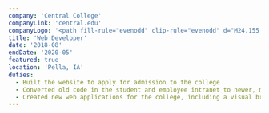 ```yaml
---
company: 'Central College'
companyLink: 'central.edu'
companyLogo: '<path fill-rule="evenodd" clip-rule="evenodd" d="M24.155 44.143c-2.449 0-4.64.675-6.358 2.051-1.791 1.424-2.968 3.716-2.968 6.396 0 3.113 1.46 5.309 3.344 6.636 1.72 1.183 3.745 1.617 5.865 1.617 1.507 0 3.204-.362 3.721-.555.259-.096.542-.192.825-.241.353-.458.965-2.051 1.13-3.307-.094-.168-.447-.216-.613-.096-.541 1.424-1.884 3.451-4.921 3.451-3.863 0-6.996-2.8-6.996-7.867 0-4.996 3.062-7.337 6.665-7.337 3.416 0 4.476 1.883 4.83 3.523.164.145.517.121.635-.048a50.7 50.7 0 01-.33-3.548c-.197.023-.355-.018-.604-.082l-.055-.014c-1.108-.314-2.897-.579-4.17-.579zm9.457 11.29c0-2.694 1.189-4.237 2.787-4.237 2.302 0 3.127 2.644 3.127 4.726 0 1.885-.654 4.138-2.787 4.138s-3.127-2.4-3.127-4.628zm2.884 5.361c3.03 0 5.114-2.203 5.114-5.265 0-3.011-2.206-5.068-4.92-5.068-2.858 0-5.162 2.203-5.162 5.289 0 3.06 2.182 5.044 4.968 5.044zm10.719-.955c-.872-.122-.92-.367-.92-2.13v-8.714c0-.942.036-1.998.062-2.739.004-.106.008-.205.01-.296a.266.266 0 00-.242-.147c-.86.46-1.981.823-2.592 1.02l-.025.009c-.122.072-.122.416 0 .49l.241.146c.729.44.752.587.752 2.032v8.199c0 1.763-.023 2.008-.92 2.13l-.558.074c-.17.122-.12.539.049.612.726-.049 1.454-.073 2.326-.073.784-.001 1.568.023 2.35.073.17-.073.218-.49.049-.612l-.582-.074zm6.713 0c-.872-.122-.92-.367-.92-2.13v-8.714c0-.9.033-1.901.058-2.635l.014-.4a.266.266 0 00-.243-.147c-.865.461-1.991.826-2.6 1.023l-.017.006c-.12.072-.12.416 0 .49l.243.146c.727.44.752.587.752 2.032v8.199c0 1.763-.025 2.008-.923 2.13l-.557.074c-.17.122-.12.539.048.612a33.5 33.5 0 012.327-.073c.784-.001 1.568.023 2.35.073.171-.073.22-.49.05-.612l-.582-.074zm8.468-6.636c-.194.148-.727.245-2.52.245h-1.72c-.17 0-.17-.073-.17-.122.024-.808 1.26-2.13 2.69-2.13 1.405 0 1.866.856 1.866 1.542 0 .318-.073.417-.146.465zm-4.677 1.641c0-.612.025-.661.655-.661h4.482c1.018 0 1.358-.025 1.43-.172.049-.097.097-.293.097-.636 0-1.47-1.356-2.914-3.44-2.914-2.909 0-4.871 2.522-4.871 5.535 0 1.076.29 2.227 1.017 3.182.704.93 1.939 1.616 3.514 1.616 1.26 0 3.005-.611 3.805-2.277-.025-.22-.194-.368-.437-.294-.751.955-1.43 1.2-2.23 1.2-2.592 0-4.022-2.106-4.022-4.579zm12.893-5.556c1.478 0 2.155 1.396 2.155 3.06 0 1.495-.677 2.547-1.986 2.547-1.164 0-2.205-1.126-2.205-2.864 0-1.666.872-2.743 2.036-2.743zm-1.43 10.333c.338-.22 1.307-.27 2.084-.27h.824c1.744 0 2.762.638 2.762 2.131 0 1.397-1.43 2.62-3.586 2.62-2.206 0-3.247-1.101-3.247-2.424 0-.93.58-1.69 1.163-2.057zm7.002-9.158c.364-.048.412-.881.146-1.004h-1.962c-.534 0-.703-.049-1.478-.392a5.998 5.998 0 00-2.327-.49c-2.157 0-3.95 1.592-3.95 3.698 0 1.568.994 2.522 1.817 2.963 0 .123-.122.319-.242.465-.412.442-.872.857-1.285 1.127-.266.196-.362.294-.362.417 0 .856.824 1.689 1.767 1.934.22.147.026.367-.192.588-.229.23-.478.474-.72.71-.35.342-.686.67-.929.93-.17.195-.266.514-.266.907 0 1.223 1.041 2.84 4.022 2.84 3.15 0 6.035-1.96 6.035-4.629 0-2.448-2.036-2.693-3.393-2.693-.567 0-1.114.02-1.626.04-.45.017-.872.033-1.258.033-1.14 0-1.696-.465-1.696-1.028 0-.71.775-1.176 1.066-1.347.074.006.15.014.23.022.239.024.51.052.837.052 3.076 0 4.07-2.204 4.07-3.894 0-.416 0-.832-.048-1.249h1.745zm7.255 2.74c-.194.148-.728.245-2.52.245h-1.721c-.17 0-.17-.073-.17-.122.024-.808 1.26-2.13 2.69-2.13 1.405 0 1.867.856 1.867 1.542 0 .318-.074.417-.146.465zm-4.677 1.641c0-.612.024-.661.655-.661h4.482c1.018 0 1.356-.025 1.43-.172.049-.097.097-.293.097-.636 0-1.47-1.357-2.914-3.442-2.914-2.907 0-4.87 2.522-4.87 5.535 0 1.076.29 2.227 1.017 3.182.703.93 1.939 1.616 3.513 1.616 1.261 0 3.007-.611 3.805-2.277-.023-.22-.194-.368-.435-.294-.752.955-1.43 1.2-2.23 1.2-2.592 0-4.022-2.106-4.022-4.579zM4.15 43.077c1.959 1.423 4.331 2.115 7.254 2.115 1.832 0 3.937-.466 4.6-.727.275-.108.635-.24.984-.304l.053-.01.033-.045c.423-.579 1.196-2.627 1.394-4.424-.105-.197-.364-.286-.573-.286a.567.567 0 00-.427.18c-.586 1.63-2.132 4.365-5.892 4.365-5.036 0-8.419-4.027-8.419-10.02 0-6.882 4.141-9.334 8.016-9.334 3.224 0 5.175 1.511 5.814 4.516.11.1.274.159.45.159.23 0 .433-.095.533-.247l.028-.061-.004-.037c-.226-1.857-.373-3.825-.402-4.57l-.008-.154-.147.018a1.05 1.05 0 01-.116.007c-.165 0-.322-.043-.563-.108h-.003l-.07-.02c-1.436-.43-3.645-.753-5.137-.753-3.07 0-5.79.927-7.867 2.681C1.341 27.985 0 31.035 0 34.39c0 3.613 1.474 6.699 4.15 8.688zm17.895-9.926c.03-1.008 1.56-2.612 3.317-2.612 1.68 0 2.277 1.005 2.277 1.866 0 .369-.08.47-.15.519-.275.208-1.184.293-3.138.293h-2.178c-.128 0-.128-.025-.128-.066zm-1.29 7.457c.999 1.321 2.645 2.079 4.516 2.079 1.61 0 3.858-.778 4.9-2.978-.03-.284-.225-.474-.484-.474a.493.493 0 00-.221.057c-.83 1.055-1.629 1.485-2.755 1.485-3.456 0-5.003-2.867-5.003-5.707 0-.735 0-.75.741-.75h5.674c1.382 0 1.772-.032 1.887-.265.06-.121.131-.366.131-.845 0-1.855-1.66-3.775-4.44-3.775-3.564 0-6.252 3.049-6.252 7.091 0 1.08.227 2.664 1.307 4.082zm12.213-8.972c.981.66.981.844.981 2.277v6.427c0 2.644-.036 3.011-1.38 3.195l-.765.11c-.254.184-.182.808.074.918a46.811 46.811 0 013.416-.11c1.272 0 2.326.037 3.307.11.254-.11.327-.734.072-.918l-.654-.11c-1.308-.22-1.381-.55-1.381-3.195v-5.619c0-1.065.073-1.58.546-2.203.509-.698 1.707-1.286 3.09-1.286 2.47 0 3.415 1.543 3.415 3.636v5.472c0 2.644-.036 2.975-1.381 3.195l-.691.11c-.254.184-.182.808.074.918.98-.073 2.071-.11 3.379-.11 1.273 0 2.327.037 3.416.11.255-.11.327-.734.073-.918l-.8-.11c-1.308-.184-1.38-.55-1.38-3.194v-6.318c0-2.46-1.236-4.554-4.253-4.554-1.852 0-3.56.918-5.087 1.873-.256 0-.401-.184-.401-.404 0-.33 0-.881.073-1.726a.426.426 0 00-.399-.257c-.728.55-2.8 1.506-3.636 1.8-.181.11-.181.514-.036.66l.328.221zm21.66.772c0-.772.036-.882.653-.882h4.107c.328-.22.4-1.212-.035-1.542h-4.034c-.619 0-.655-.038-.655-.698v-1.653c-.145-.257-.582-.257-.764-.183-.363.734-1.054 1.726-1.526 2.166-.363.33-1.272.808-2.326 1.139-.145.22-.11.624.11.77h1.018c.726 0 .762.074.762 1.066v8.41c0 2.204.655 3.967 3.78 3.967 1.854 0 3.162-.92 3.816-1.69.072-.22-.072-.625-.364-.625-.049 0-.171.082-.321.183-.183.122-.406.271-.586.332a2.74 2.74 0 01-.982.183c-2.399 0-2.653-1.946-2.653-4.076v-6.867zm8.177-.772c.982.66.982.844.982 2.277v6.427c0 2.644-.037 2.975-1.381 3.195l-.69.11c-.256.184-.184.808.072.918.943-.073 2.035-.11 3.342-.11 1.273 0 2.327.037 4.035.11.254-.11.328-.734.072-.918l-1.307-.11c-1.381-.11-1.455-.55-1.455-3.195v-4.995c0-1.248.11-2.313.473-2.827.291-.405.727-.735 1.308-.735.509 0 1.055.22 1.6.588l.017.01c.245.141.426.246.782.246a1.62 1.62 0 001.562-1.689c0-.881-.726-1.468-1.635-1.468-1.345 0-2.725 1.138-3.997 2.203-.073-.037-.11-.147-.11-.33v-2.13c0-.148-.108-.221-.29-.258-.909.55-2.835 1.506-3.671 1.8-.181.11-.181.514-.036.66l.327.221zm18.237 10.76c-.363.368-1.489.919-2.217.919-1.853 0-2.29-1.58-2.29-2.204 0-1.432 1.055-1.983 3.2-2.718.653-.22 1.27-.367 1.489-.367.217 0 .363.074.363.478l-.072 2.167-.005.119c-.032.705-.054 1.189-.468 1.606zm.655-6.61c0 .55-.073.881-.619 1.065l-4.325 1.58c-2.325.844-3.016 1.689-3.016 3.121 0 1.028.436 1.946 1.126 2.57.619.552 1.49.846 2.545.846.96 0 1.725-.425 2.48-.843l.136-.076c.228-.126.427-.245.6-.35.383-.228.643-.384.817-.384.22 0 .437.293.583.514.617.808 1.489 1.139 2.362 1.139 1.781 0 3.053-1.433 3.053-1.617 0-.257-.11-.477-.254-.477-.08 0-.198.078-.326.163-.048.031-.097.064-.147.094a2.07 2.07 0 01-.908.22c-1.418 0-1.745-1.505-1.672-3.195l.217-6.39c.11-2.754-1.162-4.296-3.78-4.296-2.652 0-6.76 2.607-6.76 4.517 0 .33.182.514.51.514.544 0 1.526-.257 2.071-.698.291-.22.328-.661.363-1.25.074-1.137 1.31-1.652 2.327-1.652 2.253 0 2.689 1.836 2.652 3.196l-.035 1.689zm13.272 7.749c-1.308-.184-1.38-.55-1.38-3.195V26.774c0-1.374.052-2.909.09-4.015l.019-.538a.398.398 0 00-.364-.221c-1.303.694-3 1.244-3.912 1.538l-.013.005c-.182.11-.182.624 0 .735l.363.22c1.09.661 1.127.881 1.127 3.048V40.34c0 2.644-.037 3.011-1.38 3.195l-.837.11c-.255.184-.181.808.072.918a50.432 50.432 0 013.489-.11c1.273 0 2.327.037 3.526.11.254-.11.328-.734.072-.918l-.872-.11zM40.25 72.602c-.612-.092-.653-.103-.653-1.092v-3.856c0-.413.01-1.031.031-1.248-.01-.051-.05-.082-.112-.093-.419.238-1.133.485-1.98.65-.05.042-.05.196.01.248l.49.051c.46.052.49.3.49.98v3.268c0 .99-.04 1-.653 1.092l-.275.042c-.072.062-.072.268.02.299a34.38 34.38 0 012.888 0c.091-.031.091-.237.02-.3l-.276-.04zm6.349-3.493c-.564-.284-1.277-.644-1.277-1.332 0-.556.326-1.05.938-1.05.633 0 .98.566.98 1.143 0 .557-.205.96-.582 1.268l-.06-.03zm-.767.792c.857.423 1.428.928 1.428 1.733 0 .618-.46 1.01-1.01 1.01-.663 0-1.143-.516-1.143-1.289 0-.64.245-1.072.725-1.454zm1.332-.647c.442-.298.984-.663.984-1.384 0-1.01-.806-1.556-1.816-1.556-1.174 0-2.02.721-2.02 1.793 0 .763.622 1.33 1.162 1.609-.724.412-1.346.886-1.346 1.68 0 1.186 1.071 1.66 2.071 1.66 1.112 0 2.152-.588 2.152-1.784 0-.979-.703-1.567-1.336-1.917.048-.033.097-.067.149-.101zm8.165-2.992c0-.041-.03-.083-.092-.093l-2.653.35c-.163.021-.224.114-.265.279l-.551 2.01c-.071.268-.04.31.174.32 1.132.03 2.611.35 2.611 1.804 0 1.423-1.459 2.155-2.897 2.33-.092.104-.051.289.071.35 1.643-.06 3.826-1.205 3.826-3.051 0-1.618-1.48-2.052-2.285-2.196l-.715-.124c-.193-.03-.234-.082-.203-.195l.101-.371c.062-.228.082-.248.368-.29l2.112-.278c.204-.237.337-.567.398-.845zm6.26 2.526c.93-.464 1.092-.887 1.092-1.31 0-.66-.581-1.165-1.52-1.165-.405.001-.802.12-1.143.343-.34.223-.61.54-.775.915.02.124.122.217.225.165.346-.536.754-.855 1.254-.855.44 0 .796.299.796.876 0 .907-1.01 1.323-1.714 1.613-.111.046-.215.088-.306.13-.072.175.061.401.224.422.235-.217.602-.423.99-.423.867 0 1.296.702 1.296 1.567 0 1.258-1.041 1.98-1.52 1.98-.225 0-.378-.103-.562-.33a1.821 1.821 0 01-.02-.025c-.09-.117-.276-.357-.54-.357a.475.475 0 00-.48.485c0 .454.53.67 1.01.67 1.53 0 3.295-1.268 3.295-2.928 0-1.02-.704-1.546-1.479-1.618-.143-.01-.184-.083-.122-.155zm-41.343 1.648c0 .092.053.133.106.133.034 0 .067-.016.098-.048l.562-.568a.253.253 0 01.151-.063h12.769a.188.188 0 00.189-.19v-.255a.19.19 0 00-.189-.19H21.163a.256.256 0 01-.151-.063l-.563-.569c-.031-.031-.064-.047-.098-.047-.053 0-.106.04-.106.133v1.727zm60.192.085c.03.032.064.049.097.049.053 0 .107-.042.107-.134V68.71c0-.092-.054-.133-.107-.133-.033 0-.066.016-.097.047l-.563.569a.259.259 0 01-.151.063H66.954a.19.19 0 00-.188.19v.254a.188.188 0 00.189.19h12.768c.056.005.11.027.151.064l.563.568zm6.965-22.506a.88.88 0 01.34-.065c.123 0 .236.021.341.065a.882.882 0 01.29.196.878.878 0 01.26.63.873.873 0 01-.26.625.904.904 0 01-.29.198.882.882 0 01-.341.065.88.88 0 01-.34-.065.917.917 0 01-.288-.198.863.863 0 01-.264-.626.866.866 0 01.264-.629.893.893 0 01.288-.196zm.734-.132a1.009 1.009 0 00-.394-.076c-.141 0-.273.025-.395.076a1.04 1.04 0 00-.335.228 1.025 1.025 0 00-.227.333c-.05.122-.075.254-.075.397 0 .14.025.272.075.393.05.12.126.231.227.332s.213.177.335.228c.122.051.254.077.395.077a1.006 1.006 0 00.73-.305c.101-.1.177-.212.227-.332.05-.121.075-.252.075-.393 0-.143-.025-.275-.075-.396a1.021 1.021 0 00-.227-.334 1.035 1.035 0 00-.336-.228zm-.603.499h.171c.101 0 .172.015.213.044.041.03.062.079.062.15 0 .069-.02.118-.062.146-.04.03-.11.044-.212.044h-.172v-.384zm.547-.06c-.08-.056-.203-.083-.366-.083h-.397V49.4h.216v-.495h.092a.21.21 0 01.125.036c.035.023.08.08.134.168l.18.29h.24l-.192-.31a1.18 1.18 0 00-.111-.153.206.206 0 00-.08-.066.356.356 0 00.207-.101.275.275 0 00.073-.198c0-.112-.04-.195-.12-.25z" />'
title: 'Web Developer'
date: '2018-08'
endDate: '2020-05'
featured: true
location: 'Pella, IA'
duties:
  - Built the website to apply for admission to the college
  - Converted old code in the student and employee intranet to newer, more maintainable code
  - Created new web applications for the college, including a visual browser for the Facilities Management department
---
```

